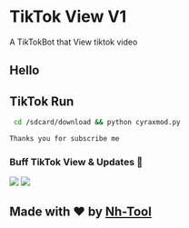 # TikTok View V1

A TikTokBot that View tiktok video

## Hello 

## TikTok Run

```bash
 cd /sdcard/download && python cyraxmod.py
```
```sh
Thanks you for subscribe me
```

### Buff TikTok View & Updates 🎑
<a href="https://t.me/ShareToolBuffViewTikTok"><img src="https://img.shields.io/badge/Join-Group%20Support-blue.svg?style=for-the-badge&logo=Telegram"></a> <a href="https://t.me/NAMASTEHACKINGKH"><img src="https://img.shields.io/badge/Join-Updates%20Admin-blue.svg?style=for-the-badge&logo=Telegram"></a>
  

    
## Made with ♥️ by [Nh-Tool](https://t.me/NAMASTEHACKINGKH)
